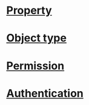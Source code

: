 # [Property](https://github.com/aegif/NemakiWare/wiki/Configuration%28Repository%29:-Property)

# [Object type](https://github.com/aegif/NemakiWare/wiki/Configuration%28Repository%29:-Object-type)

# [Permission](https://github.com/aegif/NemakiWare/wiki/Permission)

# [Authentication](https://github.com/aegif/NemakiWare/wiki/Configuration%28Repository%29:-Authentication)